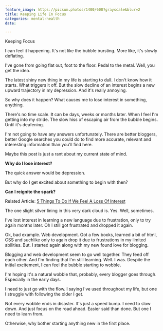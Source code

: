 ```yaml
---
feature_image: https://picsum.photos/1400/600?grayscale&blur=2
title: Keeping Life In Focus
categories: mental-health
date: 

---
```

Keeping Focus

I can feel it happening. It's not like the bubble bursting. More like, it's slowly deflating.

I've gone from going flat out, foot to the floor. Pedal to the metal. Well, you get the idea.

The latest shiny new thing in my life is starting to dull.  I don't know how it starts. What triggers it off. But the slow decline of an interest begins a new upward trajectory in my depression. And it's really annoying.

So why does it happen? What causes me to lose interest in something, anything.

There's no time scale. It can be days, weeks or months later. When I feel I'm getting into my stride. The slow hiss of escaping air from the bubble begins. Until it's deafening.

I'm not going to have any answers unfortunately. There are better bloggers, better Google searches you could do to find more accurate, relevant and interesting information than you'll find here.

Maybe this post is just a rant about my current state of mind.

**Why do I lose interest?**

The quick answer would be depression. 

But why do I get excited about something to begin with then? 

**Can I reignite the spark?**

Related Article: [5 Things To Do If We Feel A Loss Of Interest](https://www.google.com/url?sa=t&source=web&rct=j&url=https://www.verywellmind.com/things-to-do-if-you-feel-a-loss-of-interest-5093337&ved=2ahUKEwjMpc2X2b_yAhXxRUEAHVsYCF0QFnoECAMQAQ&usg=AOvVaw3PF0UuDXSbe2yV_R51Z7p4)

The one slight silver lining in this very dark cloud is. Yes. Well, sometimes.

I've lost interest in learning a new language due to frustration, only to try again months later. Oh I still got frustrated and dropped it again.

Ok, bad example. Web development. Got a few books, learned a bit of html, CSS and suchlike only to again drop it due to frustrations in my limited abilities.  But. I started again along with my new found love for blogging.

Blogging and web development seem to go well together. They feed off each other. And I'm finding that I'm still learning. Well. I was. Despite the initial excitement, I can feel the bubble starting to wobble.

I'm hoping it's a natural wobble that, probably, every blogger goes through. Especially in the early days.

I need to just go with the flow. I saying I've used throughout my life, but one I struggle with following the older I get.

Not every wobble ends in disaster. It's just a speed bump. I need to slow down. And just focus on the road ahead. Easier said than done. But one I need to learn from.

Otherwise, why bother starting anything new in the first place.